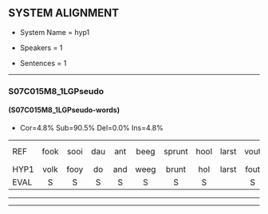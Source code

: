 
## SYSTEM ALIGNMENT

- System Name = hyp1

- Speakers = 1

- Sentences = 1

---

### S07C015M8_1LGPseudo

#### (S07C015M8_1LGPseudo-words)

- Cor=4.8%	Sub=90.5%	Del=0.0%	Ins=4.8%

|  |  |  |  |  |  |  |  |  |  |  |  |  |  |  |  |  |  |  |  |  |  |  |  |  |  |  |  |  |  |  |  |  |  |  |  |  |  |  |  |  |  |  |
|:--- |:---:|:---:|:---:|:---:|:---:|:---:|:---:|:---:|:---:|:---:|:---:|:---:|:---:|:---:|:---:|:---:|:---:|:---:|:---:|:---:|:---:|:---:|:---:|:---:|:---:|:---:|:---:|:---:|:---:|:---:|:---:|:---:|:---:|:---:|:---:|:---:|:---:|:---:|:---:|:---:|:---:|:---:|
| REF | fook | sooi | dau | ant | beeg | sprunt | hool | larst | vout | zwoei | fam |  |  | rachts | vaap | sprieuw*(spreeuw) | keng | swoers | doer | plirt | jien | blard | guul | hoekt | neeuw*(neemt) | noork | vid*(vind) | zans | leum*(leeuw) | haans*(hans) | spaai | sjalt | heik | sank | roen*(roeien) | frijk | eem | schard | grek | dron | snaaf | stuid*(snuit) |
| HYP1 | volk | fooy | do | and | weeg | brunt | hol | larst | fout | foi | fam | racht | fap | sprew | ken | spoors | door | prind | ji | en | par | and | geul | ookt | neemt | nork | vint | sons | leo | hnd | spay | shilt | hek | sankt | groein | vrijk | e | shart | gark | droom | snaf | snuit |
| EVAL | S | S | S | S | S | S | S |  | S | S |  | I | I | S | S | S | S | S | S | S | S | S | S | S | S | S | S | S | S | S | S | S | S | S | S | S | S | S | S | S | S | S |
---

---
